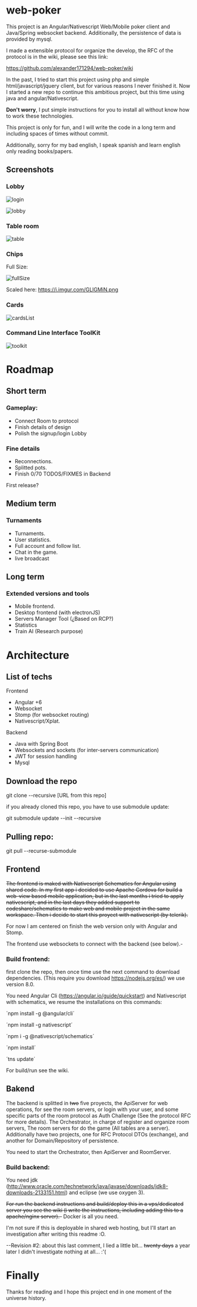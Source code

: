 # web-poker

This project is an Angular/Nativescript Web/Mobile poker client and Java/Spring websocket backend. Additionally, the persistence of data is provided by mysql.

I made a extensible protocol for organize the develop, the RFC of the protocol is in the wiki, please see this link: 

https://github.com/alexander171294/web-poker/wiki

In the past, I tried to start this project using php and simple html/javascript/jquery client, but for various reasons I never finished it. Now I started a new repo to continue this ambitious project, but this time using java and angular/Nativescript.

**Don't worry**, I put simple instructions for you to install all without know how to work these technologies.

This project is only for fun, and I will write the code in a long term and including spaces of times without commit.

Additionally, sorry for my bad english, I speak spanish and learn english only reading books/papers.

## Screenshots

### Lobby

![login](https://i.imgur.com/EZ0442P.png)

![lobby](https://i.imgur.com/NLr5or2.png)

### Table room

![table](https://i.imgur.com/TBJU0wp.png)

### Chips

Full Size:

![fullSize](https://i.imgur.com/TFwcrKS.png)

Scaled here: https://i.imgur.com/GLlGMiN.png

### Cards

![cardsList](https://i.imgur.com/ScEeJ8W.png)

### Command Line Interface ToolKit

![toolkit](https://i.imgur.com/dr7rspE.png)

# Roadmap

## Short term

### Gameplay:

* Connect Room to protocol
* Finish details of design
* Polish the signup/login Lobby

### Fine details

* Reconnections.
* Splitted pots.
* Finish 0/70 TODOS/FIXMES in Backend

First release?

## Medium term

### Turnaments

* Turnaments.
* User statistics.
* Full account and follow list. 
* Chat in the game.
* live broadcast

## Long term

### Extended versions and tools

* Mobile frontend.
* Desktop frontend (with electronJS)
* Servers Manager Tool (¿Based on RCP?)
* Statistics
* Train AI (Research purpose) 

# Architecture

## List of techs

Frontend

* Angular +6
* Websocket
* Stomp (for websocket routing)
* Nativescript/Xplat.

Backend

* Java with Spring Boot
* Websockets and sockets (for inter-servers communication)
* JWT for session handling
* Mysql

## Download the repo

git clone --recursive [URL from this repo]

if you already cloned this repo, you have to use submodule update:

git submodule update --init --recursive

## Pulling repo:

git pull --recurse-submodule

## Frontend

~~The frontend is maked with Nativescript Schematics for Angular using shared code.
In my first app i decided to use Apache Cordova for build a web-view based mobile application, but in the last months i tried to apply nativescript, and in the last days they added support to codeshare/schematics to make web and mobile project in the same workspace.
Then i decide to start this proyect with nativescript (by telerik).~~

For now I am centered on finish the web version only with Angular and Stomp.

The frontend use websockets to connect with the backend (see below).-

### Build frontend:

first clone the repo, then once time use the next command to download dependencies. (This require you download https://nodejs.org/es/) we use version 8.0.

You need Angular Cli (https://angular.io/guide/quickstart) and Nativescript with schematics, we resume the installations on this commands:

´npm install -g @angular/cli´

´npm install -g nativescript´

´npm i -g @nativescript/schematics´

´npm install´

´tns update´

For build/run see the wiki.

## Bakend

The backend is splitted in ~~two~~ five proyects, the ApiServer for web operations, for see the room servers, or login with your user, and some specific parts of the room protocol as Auth Challenge (See the protocol RFC for more details). The Orchestrator, in charge of register and organize room servers, The room servers for do the game (All tables are a server). Additionally have two projects, one for RFC Protocol DTOs (exchange), and another for Domain/Repository of persistence.

You need to start the Orchestrator, then ApiServer and RoomServer.

### Build backend:

You need jdk (http://www.oracle.com/technetwork/java/javase/downloads/jdk8-downloads-2133151.html) and eclipse (we use oxygen 3).

~~For run the backend instructions and build/deploy this in a vps/dedicated server you see the wiki (i write the instructions, including adding this to a apache/nginx server).-~~ Docker is all you need.

I'm not sure if this is deployable in shared web hosting, but I'll start an investigation after writing this readme :O.

--Revision #2: about this last comment, I lied a little bit... ~~twenty days~~ a year later I didn't investigate nothing at all... :'(

# Finally

Thanks for reading and I hope this project end in one moment of the universe history.